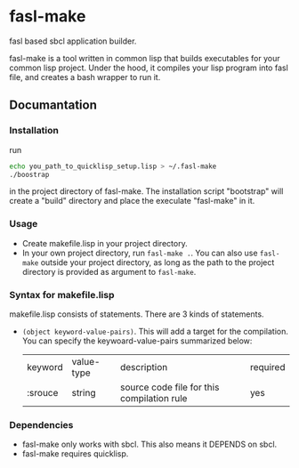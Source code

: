 fasl-make
=========

fasl based sbcl application builder.

fasl-make is a tool written in common lisp that builds executables for your common lisp project. Under the hood, it compiles your lisp program into fasl file, and creates a bash wrapper to run it.

## Documantation

### Installation

run 
```bash
echo you_path_to_quicklisp_setup.lisp > ~/.fasl-make
./boostrap
```
in the project directory of fasl-make. The installation script "bootstrap" will create a "build" directory and place the execulate "fasl-make" in it.

### Usage

- Create makefile.lisp in your project directory.
- In your own project directory, run ```fasl-make .```. You can also use ```fasl-make``` outside your project directory, as long as the path to the project directory is provided as argument to ```fasl-make```.

### Syntax for makefile.lisp

makefile.lisp consists of statements. There are 3 kinds of statements.


- ```(object keyword-value-pairs)```. This will add a target for the compilation. You can specify the keywoard-value-pairs summarized below:
  <table>
  <tr> <td> keyword </td> <td> value-type </td>
       <td> description </td> <td> required </td> </tr>
  <tr> <td> :srouce </td> <td> string </td> <td> source code file for this compilation rule </td> <td> yes </td> </tr> 
  </table>



### Dependencies
* fasl-make only works with sbcl. This also means it DEPENDS on sbcl.
* fasl-make requires quicklisp.


